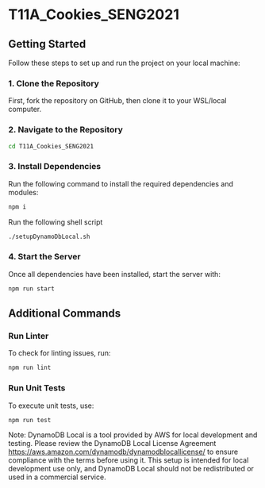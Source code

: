 # T11A_Cookies_SENG2021

## Getting Started

Follow these steps to set up and run the project on your local machine:

### 1. Clone the Repository

First, fork the repository on GitHub, then clone it to your WSL/local computer.

### 2. Navigate to the Repository

```sh
cd T11A_Cookies_SENG2021
```

### 3. Install Dependencies

Run the following command to install the required dependencies and modules:

```sh
npm i
```
Run the following shell script
```sh
./setupDynamoDbLocal.sh
```

### 4. Start the Server

Once all dependencies have been installed, start the server with:

```sh
npm run start
```

## Additional Commands

### Run Linter

To check for linting issues, run:

```sh
npm run lint
```

### Run Unit Tests

To execute unit tests, use:

```sh
npm run test
```
Note: DynamoDB Local is a tool provided by AWS for local development and testing. Please review the DynamoDB Local License Agreement https://aws.amazon.com/dynamodb/dynamodblocallicense/ to ensure compliance with the terms before using it. This setup is intended for local development use only, and DynamoDB Local should not be redistributed or used in a commercial service.